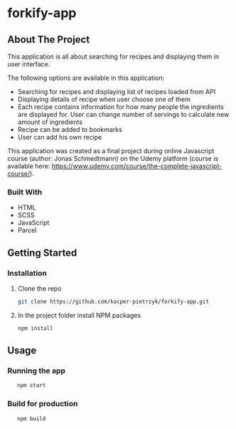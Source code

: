 # forkify-app


## About The Project

This application is all about searching for recipes and displaying them in user interface.

The following options are available in this application:
* Searching for recipes and displaying list of recipes loaded from API
* Displaying details of recipe when user choose one of them
* Each recipe contains information for how many people the ingredients are displayed for. User can change number of servings to calculate new amount of ingredients
* Recipe can be added to bookmarks
* User can add his own recipe

This application was created as a final project during online Javascript course (author: Jonas Schmedtmann) on the Udemy platform (course is available here: https://www.udemy.com/course/the-complete-javascript-course/).

### Built With

* HTML
* SCSS
* JavaScript
* Parcel


## Getting Started

### Installation

1. Clone the repo
   ```sh
   git clone https://github.com/kacper-pietrzyk/forkify-app.git
   ``` 
2. In the project folder install NPM packages
   ```sh
   npm install
   ```
   

<!-- USAGE EXAMPLES -->
## Usage

### Running the app

```sh
   npm start
   ```

### Build for production

```sh
   npm build
   ``` 
